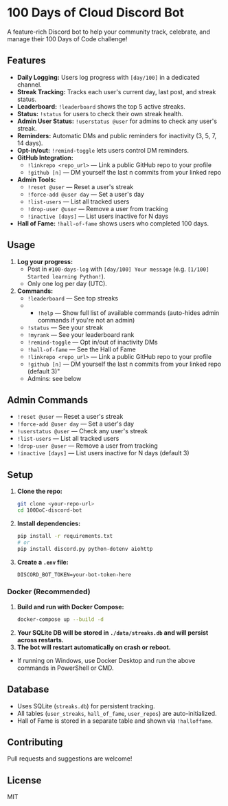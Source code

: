# 100 Days of Cloud Discord Bot

A feature-rich Discord bot to help your community track, celebrate, and manage their 100 Days of Code challenge!

## Features

- **Daily Logging:** Users log progress with `[day/100]` in a dedicated channel.
- **Streak Tracking:** Tracks each user's current day, last post, and streak status.
- **Leaderboard:** `!leaderboard` shows the top 5 active streaks.
- **Status:** `!status` for users to check their own streak health.
- **Admin User Status:** `!userstatus @user` for admins to check any user's streak.
- **Reminders:** Automatic DMs and public reminders for inactivity (3, 5, 7, 14 days).
- **Opt-in/out:** `!remind-toggle` lets users control DM reminders.
- **GitHub Integration:**
  - `!linkrepo <repo_url>` — Link a public GitHub repo to your profile
  - `!github [n]` — DM yourself the last n commits from your linked repo
- **Admin Tools:**
  - `!reset @user` — Reset a user's streak
  - `!force-add @user day` — Set a user's day
  - `!list-users` — List all tracked users
  - `!drop-user @user` — Remove a user from tracking
  - `!inactive [days]` — List users inactive for N days
- **Hall of Fame:** `!hall-of-fame` shows users who completed 100 days.

## Usage

1. **Log your progress:**
   - Post in `#100-days-log` with `[day/100] Your message` (e.g. `[1/100] Started learning Python!`).
   - Only one log per day (UTC).
2. **Commands:**
   - `!leaderboard` — See top streaks
   - - `!help` — Show full list of available commands (auto-hides admin commands if you're not an admin)
   - `!status` — See your streak
   - `!myrank` — See your leaderboard rank
   - `!remind-toggle` — Opt in/out of inactivity DMs
   - `!hall-of-fame` — See the Hall of Fame
   - `!linkrepo <repo_url>` — Link a public GitHub repo to your profile
   - `!github [n]` — DM yourself the last n commits from your linked repo (default 3)"
   - Admins: see below

## Admin Commands

- `!reset @user` — Reset a user's streak
- `!force-add @user day` — Set a user's day
- `!userstatus @user` — Check any user's streak
- `!list-users` — List all tracked users
- `!drop-user @user` — Remove a user from tracking
- `!inactive [days]` — List users inactive for N days (default 3)

## Setup

1. **Clone the repo:**

   ```bash
   git clone <your-repo-url>
   cd 100DoC-discord-bot
   ```

2. **Install dependencies:**

   ```bash
   pip install -r requirements.txt
   # or
   pip install discord.py python-dotenv aiohttp
   ```

3. **Create a `.env` file:**

   ```env
   DISCORD_BOT_TOKEN=your-bot-token-here
   ```

### Docker (Recommended)

1. **Build and run with Docker Compose:**
   ```bash
   docker-compose up --build -d
   ```
2. **Your SQLite DB will be stored in `./data/streaks.db` and will persist across restarts.**
3. **The bot will restart automatically on crash or reboot.**

- If running on Windows, use Docker Desktop and run the above commands in PowerShell or CMD.

## Database

- Uses SQLite (`streaks.db`) for persistent tracking.
- All tables (`user_streaks`, `hall_of_fame`, `user_repos`) are auto-initialized.
- Hall of Fame is stored in a separate table and shown via `!halloffame`.

## Contributing

Pull requests and suggestions are welcome!

## License

MIT
